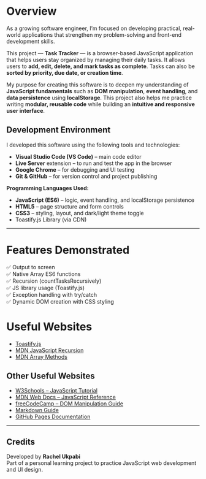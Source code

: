 # Overview

As a growing software engineer, I’m focused on developing practical, real-world applications that strengthen my problem-solving and front-end development skills.

This project — **Task Tracker** — is a browser-based JavaScript application that helps users stay organized by managing their daily tasks. It allows users to **add, edit, delete, and mark tasks as complete**. Tasks can also be **sorted by priority, due date, or creation time**.

My purpose for creating this software is to deepen my understanding of **JavaScript fundamentals** such as **DOM manipulation**, **event handling**, and **data persistence** using **localStorage**. This project also helps me practice writing **modular, reusable code** while building an **intuitive and responsive user interface**.




## Development Environment

I developed this software using the following tools and technologies:

- **Visual Studio Code (VS Code)** – main code editor  
- **Live Server** extension – to run and test the app in the browser  
- **Google Chrome** – for debugging and UI testing  
- **Git & GitHub** – for version control and project publishing  

**Programming Languages Used:**
- **JavaScript (ES6)** – logic, event handling, and localStorage persistence  
- **HTML5** – page structure and form controls  
- **CSS3** – styling, layout, and dark/light theme toggle  
- Toastify.js Library (via CDN)

---


# Features Demonstrated
✅ Output to screen  
✅ Native Array ES6 functions  
✅ Recursion (countTasksRecursively)  
✅ JS library usage (Toastify.js)  
✅ Exception handling with try/catch  
✅ Dynamic DOM creation with CSS styling

# Useful Websites
* [Toastify.js](https://apvarun.github.io/toastify-js/)
* [MDN JavaScript Recursion](https://developer.mozilla.org/en-US/docs/Glossary/Recursion)
* [MDN Array Methods](https://developer.mozilla.org/en-US/docs/Web/JavaScript/Reference/Global_Objects/Array)


## Other Useful Websites

- [W3Schools – JavaScript Tutorial](https://www.w3schools.com/js/)  
- [MDN Web Docs – JavaScript Reference](https://developer.mozilla.org/en-US/docs/Web/JavaScript)  
- [freeCodeCamp – DOM Manipulation Guide](https://www.freecodecamp.org/news/dom-manipulation-in-vanilla-js/)  
- [Markdown Guide](https://www.markdownguide.org/cheat-sheet/)  
- [GitHub Pages Documentation](https://docs.github.com/en/pages)  

---

## Credits

Developed by **Rachel Ukpabi**  
Part of a personal learning project to practice JavaScript web development and UI design.




